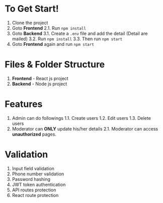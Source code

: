 # To Get Start!

1.  Clone the project
2.  Goto **Frontend**
    2.1. Run `npm install`
3.  Goto **Backend**
    3.1. Create a `.env` file and add the detail (Detail are mailed)
    3.2. Run `npm install`
    3.3. Then run `npm start`
4.  Goto **Frontend** again and run `npm start`

# Files & Folder Structure

1.  **Frontend** - React js project
2.  **Backend** - Node js project

# Features

1. Admin can do followings
   1.1. Create users
   1.2. Edit users
   1.3. Delete users
2. Moderator can **ONLY** update his/her details
   2.1. Moderator can access **unauthorized** pages.

# Validation

1. Input field validation
2. Phone number validation
3. Password hashing
4. JWT token authentication
5. API routes protection
6. React route protection
